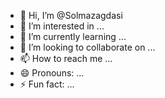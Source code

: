 - 👋 Hi, I’m @Solmazagdasi
- 👀 I’m interested in ...
- 🌱 I’m currently learning ...
- 💞️ I’m looking to collaborate on ...
- 📫 How to reach me ...
- 😄 Pronouns: ...
- ⚡ Fun fact: ...

<!---
Solmazagdasi/Solmazagdasi is a ✨ special ✨ repository because its `README.md` (this file) appears on your GitHub profile.
You can click the Preview link to take a look at your changes.
--->
